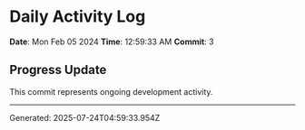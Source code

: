 # Daily Activity Log

**Date**: Mon Feb 05 2024
**Time**: 12:59:33 AM
**Commit**: 3

## Progress Update

This commit represents ongoing development activity.

---
Generated: 2025-07-24T04:59:33.954Z

